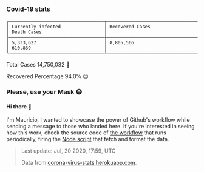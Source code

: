 
### Covid-19 stats

```
┌───────────────────────────────────┬───────────────────────────────────┬───────────────────────────────────┐
│ Currently infected                │ Recovered Cases                   │ Death Cases                       │
├───────────────────────────────────┼───────────────────────────────────┼───────────────────────────────────┤
│ 5,333,627                         │ 8,805,566                         │ 610,839                           │
└───────────────────────────────────┴───────────────────────────────────┴───────────────────────────────────┘
```

Total Cases 14,750,032 🦠

Recovered Percentage 94.0% 😌

### Please, use your Mask 😷

#### Hi there 👋
I'm Mauricio, I wanted to showcase the power of Github's workflow while sending a message to those who landed here.
If you're interested in seeing how this work, check the source code of [the workflow](https://github.com/mdottavio/mdottavio/blob/master/.github/workflows/updateReadme.yml) that runs periodically, firing
the [Node script](https://github.com/mdottavio/mdottavio/tree/covidstats) that fetch and format the data.

> Last update: Jul, 20 2020, 17:59, UTC
>
> Data from [corona-virus-stats.herokuapp.com](https://corona-virus-stats.herokuapp.com/api/v1/cases/general-stats).
